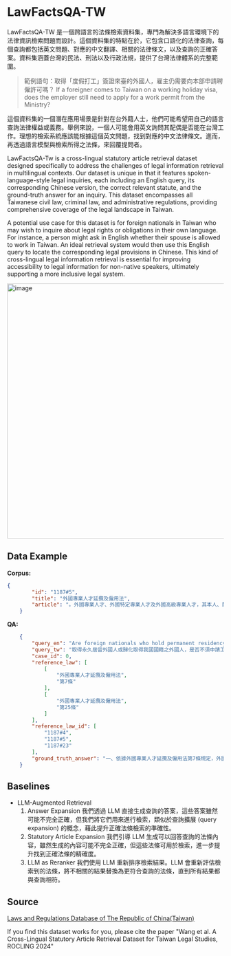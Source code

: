 # LawFactsQA-TW

LawFactsQA-TW 是一個跨語言的法條檢索資料集，專門為解決多語言環境下的法律資訊檢索問題而設計。這個資料集的特點在於，它包含口語化的法律查詢，每個查詢都包括英文問題、對應的中文翻譯、相關的法律條文，以及查詢的正確答案。資料集涵蓋台灣的民法、刑法以及行政法規，提供了台灣法律體系的完整範圍。

> 範例語句：取得「度假打工」簽證來臺的外國人，雇主仍需要向本部申請聘僱許可嗎？ If a foreigner comes to Taiwan on a working holiday visa, does the employer still need to apply for a work permit from the Ministry?

這個資料集的一個潛在應用場景是針對在台外籍人士，他們可能希望用自己的語言查詢法律權益或義務。舉例來說，一個人可能會用英文詢問其配偶是否能在台灣工作。理想的檢索系統應該能根據這個英文問題，找到對應的中文法律條文。進而，再透過語言模型與檢索所得之法條，來回覆提問者。

LawFactsQA-Tw is a cross-lingual statutory article retrieval dataset designed specifically to address the challenges of legal information retrieval in multilingual contexts. Our dataset is unique in that it features spoken-language-style legal inquiries, each including an English query, its corresponding Chinese version, the correct relevant statute, and the ground-truth answer for an inquiry. This dataset encompasses all Taiwanese civil law, criminal law, and administrative regulations, providing comprehensive coverage of the legal landscape in Taiwan.

A potential use case for this dataset is for foreign nationals in Taiwan who may wish to inquire about legal rights or obligations in their own language. For instance, a person might ask in English whether their spouse is allowed to work in Taiwan. An ideal retrieval system would then use this English query to locate the corresponding legal provisions in Chinese. This kind of cross-lingual legal information retrieval is essential for improving accessibility to legal information for non-native speakers, ultimately supporting a more inclusive legal system.

<img width="593" alt="image" src="https://github.com/user-attachments/assets/da30435d-e7d2-4e8b-9240-8a6c2d44fcf0">

## Data Example
**Corpus:**
```json
{
        "id": "1187#5",
        "title": "外國專業人才延攬及僱用法",
        "article": "。外國專業人才、外國特定專業人才及外國高級專業人才，其本人、配偶、未成年子女及因身心障礙無法自理生活之成年子女，經許可永久居留者，在我國從事工作，不須向勞動部或教育部申請許可。第8條雇主聘僱從事專業工作之外國特定專業人才，其聘僱許可期間最長為五年，期滿有繼續聘僱之需要者，得申請延期，每次最長為五年。前項外國特定專業人才經內政部移民署許可居留者，其外僑居留證之有效期間，自許可之翌日起算，最長為五年；期滿有繼續居留之必要者，得於居留期限屆滿前，向內政部移民署申請延期，每次最長為五年"
    }
```
**QA:**
```json
    {
        "query_en": "Are foreign nationals who hold permanent residency or have naturalized to obtain Taiwanese citizenship exempt from applying for a work permit?",
        "query_tw": "取得永久居留外國人或歸化取得我國國籍之外國人，是否不須申請工作許可？",
        "case_id": 0,
        "reference_law": [
            [
                "外國專業人才延攬及僱用法",
                "第7條"
            ],
            [
                "外國專業人才延攬及僱用法",
                "第25條"
            ]
        ],
        "reference_law_id": [
            "1187#4",
            "1187#5",
            "1187#23"
        ],
        "ground_truth_answer": "一、依據外國專業人才延攬及僱用法第7條規定，外國專業人才、外國特定專業人才及外國高級專業人才，其本人、配偶、未成年子女及因身心障礙無法自理生活之成年子女，經許可永久居留者，在我國從事工作，不須向勞動部或教育部申請許可。因前開法令為特別法，故符合前開條件者，無須按就業服務法第51條規定申請個人工作許可。二、依據外國專業人才延攬及僱用法第25條規定，經歸化取得我國國籍且兼具外國國籍而未在我國設有戶籍，並持外國護照或我國護照入國從事專業工作或尋職者，得免申請工作許可。因前開法令為特別法，故符合前開條件者，無須按就業服務法第79條規定辦理。"
    }
```

## Baselines
- LLM-Augmented Retrieval
  1. Answer Expansion 我們透過 LLM 直接生成查詢的答案，這些答案雖然可能不完全正確，但我們將它們用來進行檢索，類似於查詢擴展 (query expansion) 的概念，藉此提升正確法條檢索的準確性。
  2. Statutory Article Expansion 我們引導 LLM 生成可以回答查詢的法條內容，雖然生成的內容可能不完全正確，但這些法條可用於檢索，進一步提升找到正確法條的精確度。
  3. LLM as Reranker 我們使用 LLM 重新排序檢索結果。LLM 會重新評估檢索到的法條，將不相關的結果替換為更符合查詢的法條，直到所有結果都與查詢相符。


## Source
[Laws and Regulations Database of The Republic of China(Taiwan)](https://law.moj.gov.tw/ENG/Index.aspx)

If you find this dataset works for you, please cite the paper "Wang et al. A Cross-Lingual Statutory Article Retrieval Dataset for Taiwan Legal Studies, ROCLING 2024"
